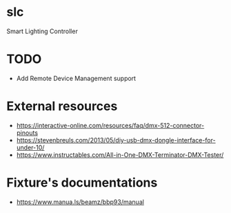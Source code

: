 # slc
Smart Lighting Controller

# TODO
- Add Remote Device Management support

# External resources
- https://interactive-online.com/resources/faq/dmx-512-connector-pinouts
- https://stevenbreuls.com/2013/05/diy-usb-dmx-dongle-interface-for-under-10/
- https://www.instructables.com/All-in-One-DMX-Terminator-DMX-Tester/

# Fixture's documentations
- https://www.manua.ls/beamz/bbp93/manual
